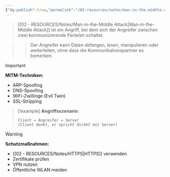 ```yaml
---
{"dg-publish":true,"permalink":"/02-resources/notes/man-in-the-middle-attack/","tags":["sicherheit/angriffe","netzwerk/bedrohungen","AP2025/neu"],"noteIcon":"","updated":"2025-10-29T12:59:08.043+01:00"}
---
```



>[[02 - RESOURCES/Notes/Man-in-the-Middle Attack\|Man-in-the-Middle Attack]] ist ein Angriff, bei dem sich der Angreifer zwischen zwei kommunizierende Parteien schaltet.

>>Der Angreifer kann Daten abfangen, lesen, manipulieren oder weiterleiten, ohne dass die Kommunikationspartner es bemerken.

>[!important] 
>**MITM-Techniken:**
>- ARP-Spoofing
>- DNS-Spoofing
>- WiFi-Zwillinge (Evil Twin)
>- SSL-Stripping

>[!example] 
>**Angriffsszenario:**
>```
>Client ↔ Angreifer ↔ Server
>(Client denkt, er spricht direkt mit Server)
>```

>[!warning] 
>**Schutzmaßnahmen:**
>- [[02 - RESOURCES/Notes/HTTPS\|HTTPS]] verwenden
>- Zertifikate prüfen
>- VPN nutzen
>- Öffentliche WLAN meiden